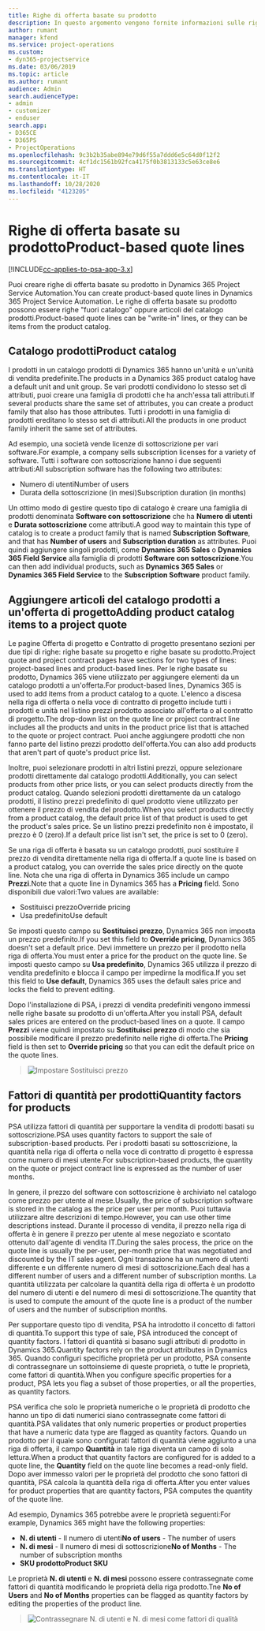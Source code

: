 ```yaml
---
title: Righe di offerta basate su prodotto
description: In questo argomento vengono fornite informazioni sulle righe di offerta basate su prodotto.
author: rumant
manager: kfend
ms.service: project-operations
ms.custom:
- dyn365-projectservice
ms.date: 03/06/2019
ms.topic: article
ms.author: rumant
audience: Admin
search.audienceType:
- admin
- customizer
- enduser
search.app:
- D365CE
- D365PS
- ProjectOperations
ms.openlocfilehash: 9c3b2b35abe894e79d6f55a7ddd6e5c64d0f12f2
ms.sourcegitcommit: 4cf1dc1561b92fca4175f0b3813133c5e63ce8e6
ms.translationtype: HT
ms.contentlocale: it-IT
ms.lasthandoff: 10/28/2020
ms.locfileid: "4123205"
---
```

# <a name="product-based-quote-lines"></a><span data-ttu-id="565c8-103">Righe di offerta basate su prodotto</span><span class="sxs-lookup"><span data-stu-id="565c8-103">Product-based quote lines</span></span>

[!INCLUDE[cc-applies-to-psa-app-3.x](../includes/cc-applies-to-psa-app-3x.md)]


<span data-ttu-id="565c8-104">Puoi creare righe di offerta basate su prodotto in Dynamics 365 Project Service Automation.</span><span class="sxs-lookup"><span data-stu-id="565c8-104">You can create product-based quote lines in Dynamics 365 Project Service Automation.</span></span> <span data-ttu-id="565c8-105">Le righe di offerta basate su prodotto possono essere righe "fuori catalogo" oppure articoli del catalogo prodotti.</span><span class="sxs-lookup"><span data-stu-id="565c8-105">Product-based quote lines can be "write-in" lines, or they can be items from the product catalog.</span></span>

## <a name="product-catalog"></a><span data-ttu-id="565c8-106">Catalogo prodotti</span><span class="sxs-lookup"><span data-stu-id="565c8-106">Product catalog</span></span>

<span data-ttu-id="565c8-107">I prodotti in un catalogo prodotti di Dynamics 365 hanno un'unità e un'unità di vendita predefinite.</span><span class="sxs-lookup"><span data-stu-id="565c8-107">The products in a Dynamics 365 product catalog have a default unit and unit group.</span></span> <span data-ttu-id="565c8-108">Se vari prodotti condividono lo stesso set di attributi, puoi creare una famiglia di prodotti che ha anch'essa tali attributi.</span><span class="sxs-lookup"><span data-stu-id="565c8-108">If several products share the same set of attributes, you can create a product family that also has those attributes.</span></span> <span data-ttu-id="565c8-109">Tutti i prodotti in una famiglia di prodotti ereditano lo stesso set di attributi.</span><span class="sxs-lookup"><span data-stu-id="565c8-109">All the products in one product family inherit the same set of attributes.</span></span>

<span data-ttu-id="565c8-110">Ad esempio, una società vende licenze di sottoscrizione per vari software.</span><span class="sxs-lookup"><span data-stu-id="565c8-110">For example, a company sells subscription licenses for a variety of software.</span></span> <span data-ttu-id="565c8-111">Tutti i software con sottoscrizione hanno i due seguenti attributi:</span><span class="sxs-lookup"><span data-stu-id="565c8-111">All subscription software has the following two attributes:</span></span>

- <span data-ttu-id="565c8-112">Numero di utenti</span><span class="sxs-lookup"><span data-stu-id="565c8-112">Number of users</span></span> 
- <span data-ttu-id="565c8-113">Durata della sottoscrizione (in mesi)</span><span class="sxs-lookup"><span data-stu-id="565c8-113">Subscription duration (in months)</span></span>

<span data-ttu-id="565c8-114">Un ottimo modo di gestire questo tipo di catalogo è creare una famiglia di prodotti denominata **Software con sottoscrizione** che ha **Numero di utenti** e **Durata sottoscrizione** come attributi.</span><span class="sxs-lookup"><span data-stu-id="565c8-114">A good way to maintain this type of catalog is to create a product family that is named **Subscription Software**, and that has **Number of users** and **Subscription duration** as attributes.</span></span> <span data-ttu-id="565c8-115">Puoi quindi aggiungere singoli prodotti, come **Dynamics 365 Sales** o **Dynamics 365 Field Service** alla famiglia di prodotti **Software con sottoscrizione**.</span><span class="sxs-lookup"><span data-stu-id="565c8-115">You can then add individual products, such as **Dynamics 365 Sales** or **Dynamics 365 Field Service** to the **Subscription Software** product family.</span></span>

## <a name="adding-product-catalog-items-to-a-project-quote"></a><span data-ttu-id="565c8-116">Aggiungere articoli del catalogo prodotti a un'offerta di progetto</span><span class="sxs-lookup"><span data-stu-id="565c8-116">Adding product catalog items to a project quote</span></span>

<span data-ttu-id="565c8-117">Le pagine Offerta di progetto e Contratto di progetto presentano sezioni per due tipi di righe: righe basate su progetto e righe basate su prodotto.</span><span class="sxs-lookup"><span data-stu-id="565c8-117">Project quote and project contract pages have sections for two types of lines: project-based lines and product-based lines.</span></span> <span data-ttu-id="565c8-118">Per le righe basate su prodotto, Dynamics 365 viene utilizzato per aggiungere elementi da un catalogo prodotti a un'offerta.</span><span class="sxs-lookup"><span data-stu-id="565c8-118">For product-based lines, Dynamics 365 is used to add items from a product catalog to a quote.</span></span> <span data-ttu-id="565c8-119">L'elenco a discesa nella riga di offerta o nella voce di contratto di progetto include tutti i prodotti e unità nel listino prezzi prodotto associato all'offerta o al contratto di progetto.</span><span class="sxs-lookup"><span data-stu-id="565c8-119">The drop-down list on the quote line or project contract line includes all the products and units in the product price list that is attached to the quote or project contract.</span></span> <span data-ttu-id="565c8-120">Puoi anche aggiungere prodotti che non fanno parte del listino prezzi prodotto dell'offerta.</span><span class="sxs-lookup"><span data-stu-id="565c8-120">You can also add products that aren't part of quote's product price list.</span></span>

<span data-ttu-id="565c8-121">Inoltre, puoi selezionare prodotti in altri listini prezzi, oppure selezionare prodotti direttamente dal catalogo prodotti.</span><span class="sxs-lookup"><span data-stu-id="565c8-121">Additionally, you can select products from other price lists, or you can select products directly from the product catalog.</span></span> <span data-ttu-id="565c8-122">Quando selezioni prodotti direttamente da un catalogo prodotti, il listino prezzi predefinito di quel prodotto viene utilizzato per ottenere il prezzo di vendita del prodotto.</span><span class="sxs-lookup"><span data-stu-id="565c8-122">When you select products directly from a product catalog, the default price list of that product is used to get the product's sales price.</span></span> <span data-ttu-id="565c8-123">Se un listino prezzi predefinito non è impostato, il prezzo è 0 (zero).</span><span class="sxs-lookup"><span data-stu-id="565c8-123">If a default price list isn't set, the price is set to 0 (zero).</span></span>

<span data-ttu-id="565c8-124">Se una riga di offerta è basata su un catalogo prodotti, puoi sostituire il prezzo di vendita direttamente nella riga di offerta.</span><span class="sxs-lookup"><span data-stu-id="565c8-124">If a quote line is based on a product catalog, you can override the sales price directly on the quote line.</span></span> <span data-ttu-id="565c8-125">Nota che una riga di offerta in Dynamics 365 include un campo **Prezzi**.</span><span class="sxs-lookup"><span data-stu-id="565c8-125">Note that a quote line in Dynamics 365 has a **Pricing** field.</span></span> <span data-ttu-id="565c8-126">Sono disponibili due valori:</span><span class="sxs-lookup"><span data-stu-id="565c8-126">Two values are available:</span></span>

- <span data-ttu-id="565c8-127">Sostituisci prezzo</span><span class="sxs-lookup"><span data-stu-id="565c8-127">Override pricing</span></span>  
- <span data-ttu-id="565c8-128">Usa predefinito</span><span class="sxs-lookup"><span data-stu-id="565c8-128">Use default</span></span>

<span data-ttu-id="565c8-129">Se imposti questo campo su **Sostituisci prezzo**, Dynamics 365 non imposta un prezzo predefinito.</span><span class="sxs-lookup"><span data-stu-id="565c8-129">If you set this field to **Override pricing**, Dynamics 365 doesn't set a default price.</span></span> <span data-ttu-id="565c8-130">Devi immettere un prezzo per il prodotto nella riga di offerta.</span><span class="sxs-lookup"><span data-stu-id="565c8-130">You must enter a price for the product on the quote line.</span></span> <span data-ttu-id="565c8-131">Se imposti questo campo su **Usa predefinito**, Dynamics 365 utilizza il prezzo di vendita predefinito e blocca il campo per impedirne la modifica.</span><span class="sxs-lookup"><span data-stu-id="565c8-131">If you set this field to **Use default**, Dynamics 365 uses the default sales price and locks the field to prevent editing.</span></span>

<span data-ttu-id="565c8-132">Dopo l'installazione di PSA, i prezzi di vendita predefiniti vengono immessi nelle righe basate su prodotto di un'offerta.</span><span class="sxs-lookup"><span data-stu-id="565c8-132">After you install PSA, default sales prices are entered on the product-based lines on a quote.</span></span> <span data-ttu-id="565c8-133">Il campo **Prezzi** viene quindi impostato su **Sostituisci prezzo** di modo che sia possibile modificare il prezzo predefinito nelle righe di offerta.</span><span class="sxs-lookup"><span data-stu-id="565c8-133">The **Pricing** field is then set to **Override pricing** so that you can edit the default price on the quote lines.</span></span>

> ![Impostare Sostituisci prezzo](media/basic-guide-10.png)
 
## <a name="quantity-factors-for-products"></a><span data-ttu-id="565c8-135">Fattori di quantità per prodotti</span><span class="sxs-lookup"><span data-stu-id="565c8-135">Quantity factors for products</span></span>

<span data-ttu-id="565c8-136">PSA utilizza fattori di quantità per supportare la vendita di prodotti basati su sottoscrizione.</span><span class="sxs-lookup"><span data-stu-id="565c8-136">PSA uses quantity factors to support the sale of subscription-based products.</span></span> <span data-ttu-id="565c8-137">Per i prodotti basati su sottoscrizione, la quantità nella riga di offerta o nella voce di contratto di progetto è espressa come numero di mesi utente.</span><span class="sxs-lookup"><span data-stu-id="565c8-137">For subscription-based products, the quantity on the quote or project contract line is expressed as the number of user months.</span></span>

<span data-ttu-id="565c8-138">In genere, il prezzo del software con sottoscrizione è archiviato nel catalogo come prezzo per utente al mese.</span><span class="sxs-lookup"><span data-stu-id="565c8-138">Usually, the price of subscription software is stored in the catalog as the price per user per month.</span></span> <span data-ttu-id="565c8-139">Puoi tuttavia utilizzare altre descrizioni di tempo.</span><span class="sxs-lookup"><span data-stu-id="565c8-139">However, you can use other time descriptions instead.</span></span> <span data-ttu-id="565c8-140">Durante il processo di vendita, il prezzo nella riga di offerta è in genere il prezzo per utente al mese negoziato e scontato ottenuto dall'agente di vendita IT.</span><span class="sxs-lookup"><span data-stu-id="565c8-140">During the sales process, the price on the quote line is usually the per-user, per-month price that was negotiated and discounted by the IT sales agent.</span></span> <span data-ttu-id="565c8-141">Ogni transazione ha un numero di utenti differente e un differente numero di mesi di sottoscrizione.</span><span class="sxs-lookup"><span data-stu-id="565c8-141">Each deal has a different number of users and a different number of subscription months.</span></span> <span data-ttu-id="565c8-142">La quantità utilizzata per calcolare la quantità della riga di offerta è un prodotto del numero di utenti e del numero di mesi di sottoscrizione.</span><span class="sxs-lookup"><span data-stu-id="565c8-142">The quantity that is used to compute the amount of the quote line is a product of the number of users and the number of subscription months.</span></span>

<span data-ttu-id="565c8-143">Per supportare questo tipo di vendita, PSA ha introdotto il concetto di fattori di quantità.</span><span class="sxs-lookup"><span data-stu-id="565c8-143">To support this type of sale, PSA introduced the concept of quantity factors.</span></span> <span data-ttu-id="565c8-144">I fattori di quantità si basano sugli attributi di prodotto in Dynamics 365.</span><span class="sxs-lookup"><span data-stu-id="565c8-144">Quantity factors rely on the product attributes in Dynamics 365.</span></span> <span data-ttu-id="565c8-145">Quando configuri specifiche proprietà per un prodotto, PSA consente di contrassegnare un sottoinsieme di queste proprietà, o tutte le proprietà, come fattori di quantità.</span><span class="sxs-lookup"><span data-stu-id="565c8-145">When you configure specific properties for a product, PSA lets you flag a subset of those properties, or all the properties, as quantity factors.</span></span>

<span data-ttu-id="565c8-146">PSA verifica che solo le proprietà numeriche o le proprietà di prodotto che hanno un tipo di dati numerici siano contrassegnate come fattori di quantità.</span><span class="sxs-lookup"><span data-stu-id="565c8-146">PSA validates that only numeric properties or product properties that have a numeric data type are flagged as quantity factors.</span></span> <span data-ttu-id="565c8-147">Quando un prodotto per il quale sono configurati fattori di quantità viene aggiunto a una riga di offerta, il campo **Quantità** in tale riga diventa un campo di sola lettura.</span><span class="sxs-lookup"><span data-stu-id="565c8-147">When a product that quantity factors are configured for is added to a quote line, the **Quantity** field on the quote line becomes a read-only field.</span></span> <span data-ttu-id="565c8-148">Dopo aver immesso valori per le proprietà del prodotto che sono fattori di quantità, PSA calcola la quantità della riga di offerta.</span><span class="sxs-lookup"><span data-stu-id="565c8-148">After you enter values for product properties that are quantity factors, PSA computes the quantity of the quote line.</span></span>

<span data-ttu-id="565c8-149">Ad esempio, Dynamics 365 potrebbe avere le proprietà seguenti:</span><span class="sxs-lookup"><span data-stu-id="565c8-149">For example, Dynamics 365 might have the following properties:</span></span> 

- <span data-ttu-id="565c8-150">**N. di utenti** - Il numero di utenti</span><span class="sxs-lookup"><span data-stu-id="565c8-150">**No of users** - The number of users</span></span> 
- <span data-ttu-id="565c8-151">**N. di mesi** - Il numero di mesi di sottoscrizione</span><span class="sxs-lookup"><span data-stu-id="565c8-151">**No of Months** - The number of subscription months</span></span>
- <span data-ttu-id="565c8-152">**SKU prodotto**</span><span class="sxs-lookup"><span data-stu-id="565c8-152">**Product SKU**</span></span> 

<span data-ttu-id="565c8-153">Le proprietà **N. di utenti** e **N. di mesi** possono essere contrassegnate come fattori di quantità modificando le proprietà della riga prodotto.</span><span class="sxs-lookup"><span data-stu-id="565c8-153">Tne **No of Users** and **No of Months** properties can be flagged as quantity factors by editing the properties of the product line.</span></span> 

> ![Contrassegnare N. di utenti e N. di mesi come fattori di qualità](media/basic-guide-11.png)
 
